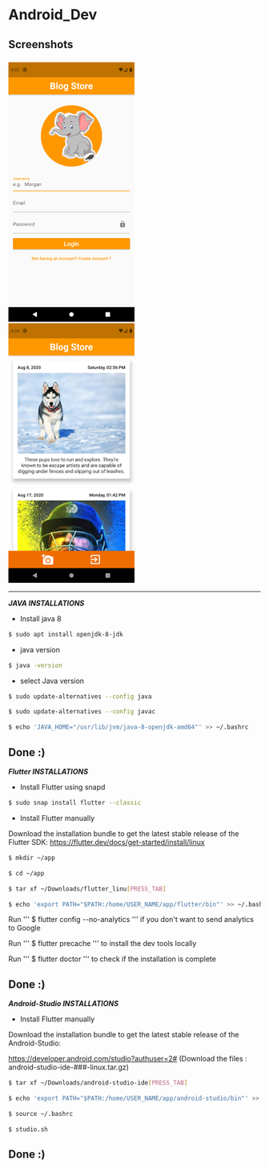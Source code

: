 # Android_Dev
 
## Screenshots

### 

<img src="https://github.com/Shiru99/Blog_Store/blob/master/Project%20Screenshots/1.png" width="50%" height= "50%" title="Image 1" alt="Login Page">
<img src="https://github.com/Shiru99/Blog_Store/blob/master/Project%20Screenshots/2.png" width="50%" height= "50%" title="Image 2" alt="Home Page">

---

***JAVA INSTALLATIONS***

- Install java 8

```sh
$ sudo apt install openjdk-8-jdk
```

- java version

```sh
$ java -version
```

- select Java version
```sh
$ sudo update-alternatives --config java
```
```sh
$ sudo update-alternatives --config javac
```

```sh
$ echo 'JAVA_HOME="/usr/lib/jvm/java-8-openjdk-amd64"' >> ~/.bashrc
```
 Done :)
---



***Flutter INSTALLATIONS***

- Install Flutter using snapd

```sh
$ sudo snap install flutter --classic
```



- Install Flutter manually

Download the installation bundle to get the latest stable release of the Flutter SDK:
https://flutter.dev/docs/get-started/install/linux

```sh
$ mkdir ~/app
```
```sh
$ cd ~/app
```
```sh
$ tar xf ~/Downloads/flutter_linu[PRESS_TAB]
```
```sh
$ echo 'export PATH="$PATH:/home/USER_NAME/app/flutter/bin"' >> ~/.bashrc
```

Run ''' $ flutter config --no-analytics ''' if you don't want to send analytics to Google

Run ''' $ flutter precache ''' to install the dev tools locally

Run ''' $ flutter doctor ''' to check if the installation is complete

 Done :)
---

***Android-Studio INSTALLATIONS***

- Install Flutter manually

Download the installation bundle to get the latest stable release of the Android-Studio:

https://developer.android.com/studio?authuser=2#    (Download the files : android-studio-ide-###-linux.tar.gz)


```sh
$ tar xf ~/Downloads/android-studio-ide[PRESS_TAB]
```
```sh
$ echo 'export PATH="$PATH:/home/USER_NAME/app/android-studio/bin"' >> ~/.bashrc
```

```sh
$ source ~/.bashrc
```
```sh
$ studio.sh
```

 Done :)
---
